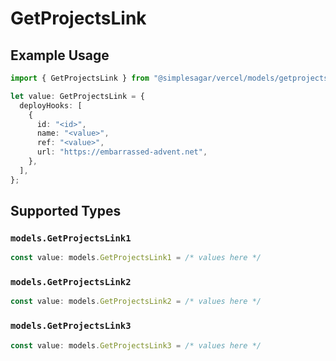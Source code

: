 # GetProjectsLink

## Example Usage

```typescript
import { GetProjectsLink } from "@simplesagar/vercel/models/getprojectsop.js";

let value: GetProjectsLink = {
  deployHooks: [
    {
      id: "<id>",
      name: "<value>",
      ref: "<value>",
      url: "https://embarrassed-advent.net",
    },
  ],
};
```

## Supported Types

### `models.GetProjectsLink1`

```typescript
const value: models.GetProjectsLink1 = /* values here */
```

### `models.GetProjectsLink2`

```typescript
const value: models.GetProjectsLink2 = /* values here */
```

### `models.GetProjectsLink3`

```typescript
const value: models.GetProjectsLink3 = /* values here */
```

